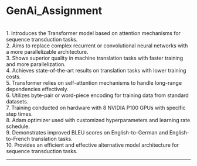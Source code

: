 # GenAi_Assignment
<br>
1. Introduces the Transformer model based on attention mechanisms for sequence transduction tasks.                <br>
2. Aims to replace complex recurrent or convolutional neural networks with a more parallelizable architecture.    <br>
3. Shows superior quality in machine translation tasks with faster training and more parallelization.             <br>
4. Achieves state-of-the-art results on translation tasks with lower training costs.                              <br>
5. Transformer relies on self-attention mechanisms to handle long-range dependencies effectively.                 <br>
6. Utilizes byte-pair or word-piece encoding for training data from standard datasets.                            <br>
7. Training conducted on hardware with 8 NVIDIA P100 GPUs with specific step times.                               <br>
8. Adam optimizer used with customized hyperparameters and learning rate schedule.                                <br>
9. Demonstrates improved BLEU scores on English-to-German and English-to-French translation tasks.                <br>
10. Provides an efficient and effective alternative model architecture for sequence transduction tasks.           <br>
<hr>

